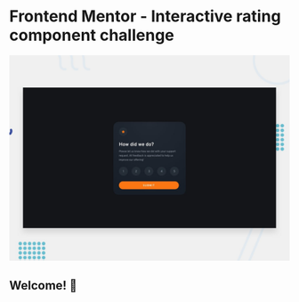 # Frontend Mentor - Interactive rating component challenge

![Design preview for the Interactive rating component coding challenge](./design/desktop-preview.jpg)

## Welcome! 👋


